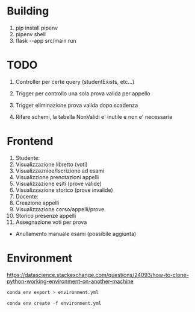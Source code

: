# Building
1. pip install pipenv
2. pipenv shell
3. flask --app src/main run

# TODO
1. Controller per certe query (studentExists, etc...)
2. Trigger per controllo una sola prova valida per appello
3. Trigger eliminazione prova valida dopo scadenza

4. Rifare schemi, la tabella NonValidi e' inutile e non e' necessaria

# Frontend
1. Studente:
  1. Visualizzazione libretto (voti)
  2. Visualizzaznioe/Iscrizione ad esami
  3. Visualizzione prenotazioni appelli
  4. Visualizzazione esiti (prove valide)
  5. Visualizzazione storico (prove invalide)
2. Docente:
  1. Creazione appelli
  2. Visualizzazione corso/appelli/prove
  3. Storico presenze appelli
  4. Assegnazione voti per prova
  - Anullamento manuale esami (possibile aggiunta)

# Environment
https://datascience.stackexchange.com/questions/24093/how-to-clone-python-working-environment-on-another-machine

```python
conda env export > environment.yml

conda env create -f environment.yml
```